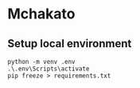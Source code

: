 # Mchakato

## Setup local environment
```
python -m venv .env
.\.env\Scripts\activate
pip freeze > requirements.txt
```